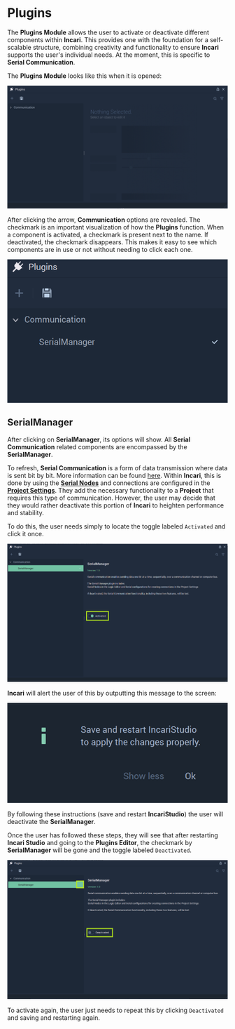 # Plugins

The **Plugins Module** allows the user to activate or deactivate different components within **Incari**. This provides one with the foundation for a self-scalable structure, combining creativity and functionality to ensure **Incari** supports the user's individual needs. At the moment, this is specific to **Serial Communication**.

The **Plugins Module** looks like this when it is opened: 

![](../.gitbook/assets/pluginsstart.png)

After clicking the arrow, **Communication** options are revealed. The checkmark is an important visualization of how the **Plugins** function. When a component is activated, a checkmark is present next to the name. If deactivated, the checkmark disappears. This makes it easy to see which components are in use or not without needing to click each one. 

![](../.gitbook/assets/pluginsserialmanager.png)

## SerialManager 

After clicking on **SerialManager**, its options will show. All **Serial Communication** related components are encompassed by the **SerialManager**. 

To refresh, **Serial Communication** is a form of data transmission where data is sent bit by bit. More information can be found [here](https://en.wikipedia.org/wiki/Serial_communication). Within **Incari**, this is done by using the [**Serial Nodes**](../toolbox/communication/serial/README.md) and connections are configured in the [**Project Settings**](project-settings.md#serial). They add the necessary functionality to a **Project** that requires this type of communication. However, the user may decide that they would rather deactivate this portion of **Incari** to heighten performance and stability. 

To do this, the user needs simply to locate the toggle labeled `Activated` and click it once.  

![](../.gitbook/assets/pluginsserialmanager2_green.png)

**Incari** will alert the user of this by outputting this message to the screen:

![](../.gitbook/assets/pluginsserialmanageroffmessage.png)

By following these instructions (save and restart **IncariStudio**) the user will deactivate the **SerialManager**. 

Once the user has followed these steps, they will see that after restarting **Incari Studio** and going to the **Plugins Editor**, the checkmark by **SerialManager** will be gone and the toggle labeled `Deactivated`. 

![](../.gitbook/assets/deactivated1_green.png)

To activate again, the user just needs to repeat this by clicking `Deactivated` and saving and restarting again. 

